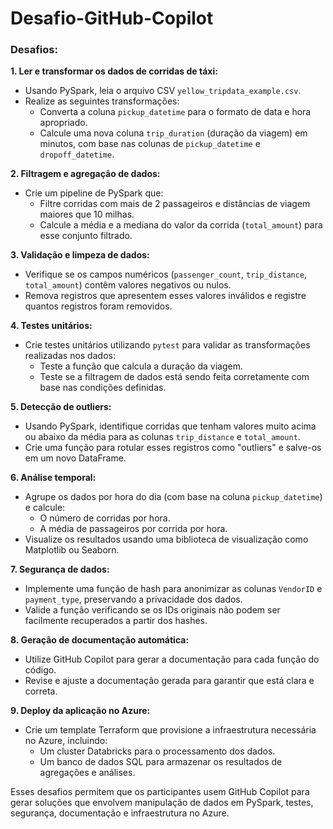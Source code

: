 # Desafio-GitHub-Copilot

### Desafios:

**1. Ler e transformar os dados de corridas de táxi:**
- Usando PySpark, leia o arquivo CSV `yellow_tripdata_example.csv`.
- Realize as seguintes transformações:
  - Converta a coluna `pickup_datetime` para o formato de data e hora apropriado.
  - Calcule uma nova coluna `trip_duration` (duração da viagem) em minutos, com base nas colunas de `pickup_datetime` e `dropoff_datetime`.

**2. Filtragem e agregação de dados:**
- Crie um pipeline de PySpark que:
  - Filtre corridas com mais de 2 passageiros e distâncias de viagem maiores que 10 milhas.
  - Calcule a média e a mediana do valor da corrida (`total_amount`) para esse conjunto filtrado.
  
**3. Validação e limpeza de dados:**
- Verifique se os campos numéricos (`passenger_count`, `trip_distance`, `total_amount`) contêm valores negativos ou nulos.
- Remova registros que apresentem esses valores inválidos e registre quantos registros foram removidos.

**4. Testes unitários:**
- Crie testes unitários utilizando `pytest` para validar as transformações realizadas nos dados:
  - Teste a função que calcula a duração da viagem.
  - Teste se a filtragem de dados está sendo feita corretamente com base nas condições definidas.

**5. Detecção de outliers:**
- Usando PySpark, identifique corridas que tenham valores muito acima ou abaixo da média para as colunas `trip_distance` e `total_amount`.
- Crie uma função para rotular esses registros como "outliers" e salve-os em um novo DataFrame.

**6. Análise temporal:**
- Agrupe os dados por hora do dia (com base na coluna `pickup_datetime`) e calcule:
  - O número de corridas por hora.
  - A média de passageiros por corrida por hora.
- Visualize os resultados usando uma biblioteca de visualização como Matplotlib ou Seaborn.

**7. Segurança de dados:**
- Implemente uma função de hash para anonimizar as colunas `VendorID` e `payment_type`, preservando a privacidade dos dados.
- Valide a função verificando se os IDs originais não podem ser facilmente recuperados a partir dos hashes.

**8. Geração de documentação automática:**
- Utilize GitHub Copilot para gerar a documentação para cada função do código.
- Revise e ajuste a documentação gerada para garantir que está clara e correta.

**9. Deploy da aplicação no Azure:**
- Crie um template Terraform que provisione a infraestrutura necessária no Azure, incluindo:
  - Um cluster Databricks para o processamento dos dados.
  - Um banco de dados SQL para armazenar os resultados de agregações e análises.

Esses desafios permitem que os participantes usem GitHub Copilot para gerar soluções que envolvem manipulação de dados em PySpark, testes, segurança, documentação e infraestrutura no Azure.
